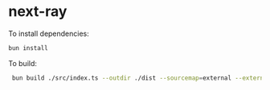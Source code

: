 # next-ray

To install dependencies:

```bash
bun install
```

To build:

```bash
 bun build ./src/index.ts --outdir ./dist --sourcemap=external --external '*'
```